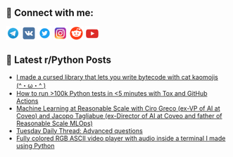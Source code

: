 ## 🔎 Connect with me:
[<img src="https://github.com/bullbesh/bullbesh/blob/main/images/Telegram.png" width="32" height="32" />](https://t.me/bullbesh)
[<img src="https://github.com/bullbesh/bullbesh/blob/main/images/VK.png" width="32" height="32" />](https://vk.com/bullbesh)
[<img src="https://github.com/bullbesh/bullbesh/blob/main/images/Twitter.png" width="32" height="32" />](https://twitter.com/bullbesh1)
[<img src="https://github.com/bullbesh/bullbesh/blob/main/images/Instagram.png" width="32" height="32" />](https://www.instagram.com/bullbesh)
[<img src="https://github.com/bullbesh/bullbesh/blob/main/images/Reddit.png" width="32" height="32" />](https://www.reddit.com/user/bullbesh)
[<img src="https://github.com/bullbesh/bullbesh/blob/main/images/YouTube.png" width="32" height="32" />](https://www.youtube.com/channel/UCtfjRs6uzgq5mfm8S06WTcg)

## 📕 Latest r/Python Posts
<!-- BLOG-POST-LIST:START -->
- [I made a cursed library that lets you write bytecode with cat kaomojis &lpar;^・ω・^ &rpar;](https://www.reddit.com/r/Python/comments/z1gf6k/i_made_a_cursed_library_that_lets_you_write/)
- [How to run &gt;100k Python tests in &lt;5 minutes with Tox and GitHub Actions](https://www.reddit.com/r/Python/comments/z1evcd/how_to_run_100k_python_tests_in_5_minutes_with/)
- [Machine Learning at Reasonable Scale with Ciro Greco &lpar;ex-VP of AI at Coveo&rpar; and Jacopo Tagliabue &lpar;ex-Director of AI at Coveo and father of Reasonable Scale MLOps&rpar;](https://www.reddit.com/r/Python/comments/z1ep8s/machine_learning_at_reasonable_scale_with_ciro/)
- [Tuesday Daily Thread: Advanced questions](https://www.reddit.com/r/Python/comments/z1emof/tuesday_daily_thread_advanced_questions/)
- [Fully colored RGB ASCII video player with audio inside a terminal I made using Python](https://www.reddit.com/r/Python/comments/z1e66c/fully_colored_rgb_ascii_video_player_with_audio/)
<!-- BLOG-POST-LIST:END -->
